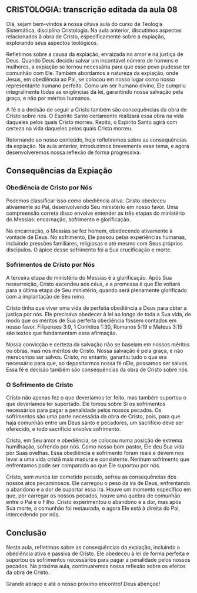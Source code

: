 ## CRISTOLOGIA: transcrição editada da aula 08

Olá, sejam bem-vindos à nossa oitava aula do curso de Teologia Sistemática, disciplina Cristologia. Na aula anterior, discutimos aspectos relacionados à obra de Cristo, especificamente sobre a expiação, explorando seus aspectos teológicos.

Refletimos sobre a causa da expiação, enraizada no amor e na justiça de Deus. Quando Deus decidiu salvar um incontável número de homens e mulheres, a expiação se tornou necessária para que esse povo pudesse ter comunhão com Ele. Também abordamos a natureza da expiação, onde Jesus, em obediência ao Pai, se colocou em nosso lugar como nosso representante humano perfeito. Como um ser humano divino, Ele cumpriu integralmente todas as exigências da lei, garantindo nossa salvação pela graça, e não por méritos humanos.

A fé e a decisão de seguir a Cristo também são consequências da obra de Cristo sobre nós. O Espírito Santo certamente realizará essa obra na vida daqueles pelos quais Cristo morreu. Repito, o Espírito Santo agirá com certeza na vida daqueles pelos quais Cristo morreu.

Retornando ao nosso conteúdo, hoje refletiremos sobre as consequências da expiação. Na aula anterior, introduzimos brevemente esse tema, e agora desenvolveremos nossa reflexão de forma progressiva.

## Consequências da Expiação

### Obediência de Cristo por Nós

Podemos classificar isso como obediência ativa. Cristo obedeceu ativamente ao Pai, desenvolvendo Seu ministério em nosso favor. Uma compreensão correta disso envolve entender as três etapas do ministério do Messias: encarnação, sofrimento e glorificação.

Na encarnação, o Messias se fez homem, obedecendo ativamente à vontade de Deus. No sofrimento, Ele passou pelas experiências humanas, incluindo pressões familiares, religiosas e até mesmo com Seus próprios discípulos. O ápice desse sofrimento foi a Sua crucificação e morte.

### Sofrimentos de Cristo por Nós

A terceira etapa do ministério do Messias é a glorificação. Após Sua ressurreição, Cristo ascendeu aos céus, e a promessa é que Ele voltará para a última etapa de Seu ministério, quando será plenamente glorificado com a implantação de Seu reino.

Cristo tinha que viver uma vida de perfeita obediência a Deus para obter a justiça por nós. Ele precisava obedecer à lei ao longo de toda a Sua vida, de modo que os méritos de Sua perfeita obediência fossem contados em nosso favor. Filipenses 3:9, 1 Coríntios 1:30, Romanos 5:19 e Mateus 3:15 são textos que fundamentam essa afirmação.

Nossa convicção e certeza da salvação não se baseiam em nossos méritos ou obras, mas nos méritos de Cristo. Nossa salvação é pela graça, e não merecemos ser salvos. Cristo, no entanto, garantiu tudo o que era necessário para que, ao depositarmos nossa fé nEle, possamos ser salvos. Essa fé e decisão também são consequências da obra de Cristo sobre nós.

### O Sofrimento de Cristo

Cristo não apenas fez o que deveríamos ter feito, mas também suportou o que deveríamos ter suportado. Ele tomou sobre Si os sofrimentos necessários para pagar a penalidade pelos nossos pecados. Os sofrimentos são uma parte necessária da obra de Cristo, pois, para que haja comunhão entre um Deus santo e pecadores, um sacrifício deve ser oferecido, e todo sacrifício envolve sofrimento.

Cristo, em Seu amor e obediência, se colocou numa posição de extrema humilhação, sofrendo por nós. Como nosso bom pastor, Ele deu Sua vida por Suas ovelhas. Essa obediência e sofrimento foram reais e devem nos levar a uma vida cristã mais madura e consistente. Nenhum sofrimento que enfrentamos pode ser comparado ao que Ele suportou por nós.

Cristo, sem nunca ter cometido pecado, sofreu as consequências dos nossos atos pecaminosos. Ele carregou o peso da ira de Deus, enfrentando o abandono e a dor de suportar essa ira. Houve um momento específico em que, por carregar os nossos pecados, houve uma quebra de comunhão entre o Pai e o Filho. Cristo experimentou o abandono e a dor, mas após Sua morte, a comunhão foi restaurada, e agora Ele está à direita do Pai, intercedendo por nós.

## Conclusão

Nesta aula, refletimos sobre as consequências da expiação, incluindo a obediência ativa e passiva de Cristo. Ele obedeceu à lei de forma perfeita e suportou os sofrimentos necessários para pagar a penalidade pelos nossos pecados. Na próxima aula, continuaremos nossa reflexão sobre os efeitos da obra de Cristo.

Grande abraço e até o nosso próximo encontro! Deus abençoe!
